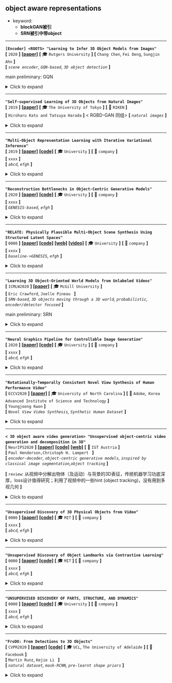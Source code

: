 ## object aware representations

 - keyword:
    - **blockGAN被引**
    - **SRN被引中带object**

---

**`[Encoder] <ROOTS> "Learning to Infer 3D Object Models from Images"`**  
**[** `2020` **]** **[[paper]](https://arxiv.org/pdf/2006.06130.pdf)**  **[** :mortar_board: `Rutgers University` **]** 
**[**  `Chang Chen`, `Fei Deng`, `Sungjin Ahn` **]**  
**[** _`scene encoder`, `GQN-based`, `3D object detection`_ **]**  

main preliminary: GQN

<details>
  <summary>Click to expand</summary>


![image-20201027191207023](media/image-20201027191207023.png)


- **前景背景区分方式**： 通过其`Scene Encoder`；其实是在GVFM下做3D物体检测
  
  - 把3D 空间分为 $`N_{max}=N_x \times N_y \times N_z`$ 个cell，每个最多检测1个物体（类似Yolo，扩展到三维）；
  - 检测是否有一个物体其中心落在了cell内；如果有，那么回归出一个连续量 $`\boldsymbol{z}_{ijk}^{where} \in \mathbb{R}^3`$ 来specify坐标
  - 具体做法：把一系列context 观测 $`\mathcal{C}=\{(\boldsymbol{x}_c, \boldsymbol{y}_c)\}`$ encode into a Geometric Volume Feature Map 三维体素特征空间 $`\boldsymbol{r} \in \mathbb{R}^{N_x \times N_y \times N_z \times d}`$ ，逐个cell infer 是否有物体以及中心点坐标
  
    - GVFM需要把一系列partial observation aggregate起来；
    - ① 对$`\mathcal{C}`$ 计算一个order-invariant summary $`\psi`$ ：$`\psi=\sum_{c=1}^{\lvert\mathcal{C} \rvert} \psi_{\mathcal{c}}=\sum_{c=1}^{\lvert\mathcal{C} \rvert} f_\psi(x_c, y_c)`$  
    - ② 对 $`\psi`$ 应用一个3D transposed convolution 来把 scene-level 表征$`\psi`$ split 成单个的$`\boldsymbol{r}_{ijk}`$ slots
- **主要贡献**
  - object-aware scene encoder，把一系列观测首先映射到体素特征空间，再逐cell检测回归有无物体及中心坐标
    - ==思考== ：
      - 这个decoder可以设法用于我们的拓扑图构建
      - 我们是用拓扑图的形式来organize各个物体；每个feature只来自于一个物体的观测，也只存一个物体的信息
  - 重点考虑了object level如何重建图片；对我们会有一定帮助
- **效果**

![img](media/bcd05a95-3328-4004-af8f-42e62294b993.png)

</details>

---

**`"Self-supervised Learning of 3D Objects from Natural Images"`**  
**[** `2019` **]** **[[paper]](https://arxiv.org/pdf/1911.08850.pdf)**  **[** :mortar_board: `The University of Tokyo` **]** **[** :office: `RIKEN` **]**  
**[**  `Hiroharu Kato and Tatsuya Harada`  **]** < RGBD-GAN 同组> 
**[** _`natural images`_ **]**  

<details>
  <summary>Click to expand</summary>

- **自监督的方式，从真实世界图片中提取出3D物体**

- **两阶段训练**


  - 首先学习一个base shape，然后从base shape到full model
  - 如果不用两阶段训练，学习到的形状都变成了一个椭球，变得模糊化了。
  - <br>![img](media/0473e31c-1289-4436-9167-a4483a143024.png)

- <br>![img](media/d7558150-cfef-48ad-9ce7-05cc20ceb89e.png)

- **主要贡献**
  
- > 为了应对复杂的形状、复杂的真实世界背景，使用对于物体表面和背景的强regularization
  >
  > To suppress it, we propose using strong regularization and constraints on object surfaces and background images. 
  >
  > 可以从cifar10, pascal这样的数据集中重建出各种各样的物体
  >
  > 由于数据集中经常有ill-posed摆放的图片，学习出并且利用先验知识是关键。
  >
  > Since this is a severely ill-posed problem, learning and leveraging the prior knowledge of objects is the key to this task.

</details>

---

**`"Multi-Object Representation Learning with Iterative Variational Inference"`**  
**[** `2019` **]** **[[paper]](https://arxiv.org/pdf/1903.00450.pdf)** **[[code]](https://www.github.com)** **[** :mortar_board: `University` **]** **[** :office: `company` **]**  
**[**  `xxxx`  **]**  
**[** _`abcd`, `efgh`_ **]**  

<details>
  <summary>Click to expand</summary>

- **主要贡献**
  - 

</details>

---

**`"Reconstruction Bottlenecks in Object-Centric Generative Models"`**  
**[** `2020` **]** **[[paper]](https://arxiv.org/pdf/2007.06245.pdf)** **[[code]](https://www.github.com)** **[** :mortar_board: `University` **]** **[** :office: `company` **]**  
**[**  `xxxx`  **]**  
**[** _`GENESIS-based`, `efgh`_ **]**  

<details>
  <summary>Click to expand</summary>

- **主要贡献**
  - 

</details>

---

**`"RELATE: Physically Plausible Multi-Object Scene Synthesis Using Structured Latent Spaces"`**  
**[** `0000` **]** **[[paper]](https://arxiv.org/pdf/2007.01272.pdf)** **[[code]](https://github.com/hyenal/relate)** **[[web]](http://geometry.cs.ucl.ac.uk/projects/2020/relate/)** **[[video]](http://geometry.cs.ucl.ac.uk/projects/2020/relate/paper_docs/EhrhardtGrothEtAl_Relate_NeurIPS_2020.webm)** **[** :mortar_board: `University` **]** **[** :office: `company` **]**  
**[**  `xxxx`  **]**  
**[** _`baseline->GENESIS`, `efgh`_ **]**  

<details>
  <summary>Click to expand</summary>


![teaser](media/teaser.png)


- **主要贡献**
  - 

</details>

---

**`"Learning 3D Object-Oriented World Models from Unlabeled Videos"`**  
**[** `ICMLW2020` **]** **[[paper]](http://e2crawfo.github.io/pdfs/icml_ool_2020.pdf)**  **[** :mortar_board: `McGill University` **]**  
**[**  `Eric Crawford`, `Joelle Pineau `  **]**  
**[** _`SRN-based`, `3D objects moving through a 3D world`, `probabilistic`, `encoder/detector focused`_ **]**  

main preliminary: SRN

<details>
  <summary>Click to expand</summary>


| ![img](media/40c89125-3bd2-4651-9ec0-2cef3245ac11.png) |
| ------------------------------------------------------ |
|                                                        |




- **Motivation**
  
  - 不仅可以从感知流中分割出物体
  - 而且可以提取物体的3D信息、在3D空间中跟踪他们
- **主要特点**
  - **用的是SRN**
  - **物体是运动的；视频输入**

</details>

---

**`"Neural Graphics Pipeline for Controllable Image Generation"`**  
**[** `2020` **]** **[[paper]](https://arxiv.org/pdf/2006.10569.pdf)** **[[code]](https://www.github.com)** **[** :mortar_board: `University` **]** **[** :office: `company` **]**  
**[**  `xxxx`  **]**  
**[** _`abcd`, `efgh`_ **]**  

<details>
  <summary>Click to expand</summary>


| ![image-20201028160442930](media/image-20201028160442930.png) |
| ------------------------------------------------------------ |
|                                                              |




- **主要贡献**
  - 

</details>

---

**`"Rotationally-Temporally Consistent Novel View Synthesis of Human Performance Video"`**  
**[** `ECCV2020` **]** **[[paper]](https://www.ecva.net/papers/eccv_2020/papers_ECCV/papers/123490375.pdf)**  **[** :mortar_board: `University of North Carolina` **]** **[** :office: `Adobe`,` Korea Advanced Institute of Science and Technology` **]**  
**[**  `Youngjoong Kwon`  **]**  
**[** _`Novel View Video Synthesis`, `Synthetic Human Dataset`_ **]**  

<details>
  <summary>Click to expand</summary>
Authors: Youngjoong Kwon , Stefano Petrangeli , Dahun Kim , Haoliang Wang , Eunbyung Park , Viswanathan Swaminathan , and Henry Fuchs

![image-20201027202644934](media/image-20201027202644934.png)


- **主要贡献**
  - 

</details>

---

**`< 3D object aware video generation> "Unsupervised object-centric video generation and decomposition in 3D"`**  
**[** `NeurIPS2020` **]** **[[paper]](https://arxiv.org/pdf/2007.06705.pdf)** **[[code]](https://github.com/pmh47/o3v)** **[[web]](https://www.pmh47.net/o3v/)** **[** :office: `IST Austria` **]**  
**[**  `Paul Henderson,Christoph H. Lampert `  **]**  
**[** _`encoder-decoder`, `object-centric generative models`, `inspired by classical image segmentation`,`object tracking`_ **]**  

**[** `review`: 从视频中分解出物体（及运动）与背景的3D表征，传统机器学习功底深厚，loss设计值得研究；利用了视频中的一些hint (object tracking)，没有用到多视几何 **]**

<details>
  <summary>Click to expand</summary>


![img](media/6e9983a7-f1e3-4121-b15a-b7f05f0d6f9e.png)


- **前景背景区分方式**
  
  - 通过encoder 编码 context views of a video $`\{x_z, v_z\}`$ 为两个隐向量：scene embedding和camera paramter embedding，把这两个embedding decode为逐个cell中的是否有物体 + 各个物体的外观、pose参数 + 背景形状、材质
  - 借鉴了传统CV中图像分割的一些思想，依靠强大的loss设计，用encoder-decoder的方式实现了视频生成。泛化性未知
- **主要贡献**
  
  - 通过预测**分割**mask、随时间跟踪物体，把一段given **video** **分解**为其组成物体、背景
  - 通过预测深度、3D bbox， determine 场景及物体的3D结构
  - 生成连贯的视频，视频中物体在一个3D背景中进行3D空间移动
- **主要特点**
  - 从single latent code z  **decode into** G 个 objects的参数 和 背景的形状、材质
  - 每个object逐个被 decode为  pose parameter 和 apperance embedding
    - pose parameter具体操作：
    - 把空间划分为grid，每个cell infer是否有物体(0/1) ，infer每个物体距离cell中心的位移、旋转（并且都是随时间变化的）
  - 把每个物体的pose时间t序列 、外观embedding、背景形状、材质 随时间逐帧渲染
  - _**ego-centric**_ model
- **==loss / regularization==** （<u>*由于从2D videos中infer 3D结构是inherently ambiguous，因此需要regularization来避免degerate solutions*</u>）

  - L1 regularization on 物体速度大小：discourages local minima, 防止模型不能track物体
  - hinge regularization on 物体存在概率：discourages 物体在优化早期在shape还没适应(学到)时就消失
  - (inspired by *图像分割* 任务中的*Markov random fiields*) we penalize edges in the reconstructed foreground mask for occurring in areas of the original image that have small gradients. ：This discourages undesirable but mathematically-correct solutions where an object is in front of an untextured surface, and parts of that surface are incorporated in the object rather than the background. 

    - [ ] what ??
  - standard mesh regulirazers for 背景、mesh物体，避免degenerate shapes：L2 on Laplacian curvature, L1 on angles between faces, L1 on edge lenghts variance

</details>

---

**`"Unsupervised Discovery of 3D Physical Objects from Video"`**  
**[** `0000` **]** **[[paper]](https://arxiv.org/pdf/2007.12348.pdf)** **[[code]](https://www.github.com)** **[** :mortar_board: `MIT` **]** **[** :office: `company` **]**  
**[**  `xxxx`  **]**  
**[** _`abcd`, `efgh`_ **]**  

<details>
  <summary>Click to expand</summary>


| ![img](media/a946e1b7-fc9f-441a-b5cd-bafb3563a50a.png) |
| ------------------------------------------------------ |
| 利用物体缓慢移动的motion cue + physics ==(?)==         |




- **主要特点**
  
  - **数据集中的物体都是缓慢移动的；从motion cue中发现物体**
  - 用SDF表示每个物体
  
- **Motivation**


  - > we explore how physics, especially object interactions, facilitates learning to disentangle and segment instances from raw videos, and to infer the 3D geometry and position of each object, all without supervision
    >
    > 探索物理学：<u>尤其是物体之间的交互，促进学习出物体之间的解耦，从raw videos中</u>；

    - [ ] what is physics？


  - > our Physical Object Discovery Network (POD-Net) uses both multi-scale pixel cues and physical motion cues to accurately segment observable and partially occluded objects of varying sizes, and infer properties of those objects.
    >
    > 同时使用multi-scale的pixel cue和physical motion cue来精确地分割出可见的、部分被遮挡的尺寸多样的物体，并且infer这些物体的属性



</details>

---

**`"Unsupervised Discovery of Object Landmarks via Contrastive Learning"`**  
**[** `0000` **]** **[[paper]](https://arxiv.org/pdf/2006.14787.pdf)** **[[code]](https://www.github.com)** **[** :mortar_board: `MIT` **]** **[** :office: `company` **]**  
**[**  `xxxx`  **]**  
**[** _`abcd`, `efgh`_ **]**  

<details>
  <summary>Click to expand</summary>

- **主要贡献**
  - 

</details>

---

**`"UNSUPERVISED DISCOVERY OF PARTS, STRUCTURE, AND DYNAMICS"`**  
**[** `0000` **]** **[[paper]](https://abc.efg)** **[[code]](https://www.github.com)** **[** :mortar_board: `University` **]** **[** :office: `company` **]**  
**[**  `xxxx`  **]**  
**[** _`abcd`, `efgh`_ **]**  

<details>
  <summary>Click to expand</summary>

- **主要贡献**
  - 

</details>

---

**`"FroDO: From Detections to 3D Objects"`**  
**[** `CVPR2020` **]** **[[paper]](https://openaccess.thecvf.com/content_CVPR_2020/papers/Runz_FroDO_From_Detections_to_3D_Objects_CVPR_2020_paper.pdf)** **[[code]](https://www.github.com)** **[** :mortar_board: `UCL`, `The University of Adelaide` **]** **[** :office: `Facebook` **]**  
**[**  `Martin Runz`, `Kejie Li `  **]**  
**[** _`natural dataset`, `mask-RCNN`, `pre-learnt shape priors`_ **]**  

<details>
  <summary>Click to expand</summary>
Authos: Martin Runz, Kejie Li, Meng Tang , Lingni Ma , Chen Kong , Tanner Schmidt , Ian Reid , Lourdes Agapito, Julian Straub, Steven Lovegrove, and Richard Newcombed

| ![img](media/7493d181-c6cb-486d-a9a4-239e5415c984.png)       |
| ------------------------------------------------------------ |
| 从一个定位好的RGB输入序列，检测出物体并infer他们的pose和一个progressively fine grained and expressive 物体shape表征 |

- **前景背景区分方式**
  - **使用一个标准的检测、分割框架：mask RCNN**
  - 重点不在分割，而在对分割出来的物体multi view encoder成一个合适的object shape embedding

| ![img](media/85c27bf6-aca7-4c46-9b60-a2c8a3615a43.png) |
| ------------------------------------------------------ |
| 把                                                     |

| ![img](media/a21da736-1ecf-441f-91b0-ea7f2ed54e75.png)       |
| ------------------------------------------------------------ |
| 提出了一种新的joint shape embedding，利用了稀疏点云表征的效率和稠密surface表征的表达能力 |




- **主要贡献**
  - 

</details>